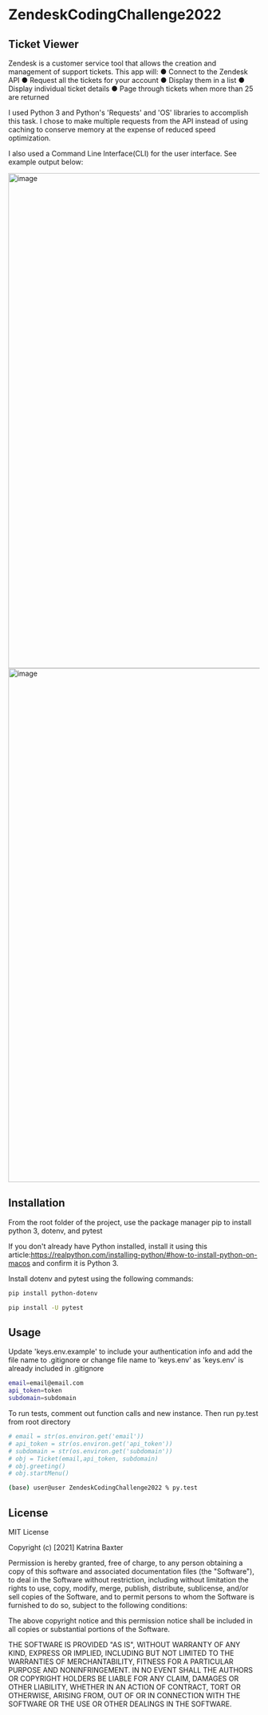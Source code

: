 # ZendeskCodingChallenge2022

## Ticket Viewer

Zendesk is a customer service tool that allows the creation and management of support tickets. This app will:
● Connect to the Zendesk API
● Request all the tickets for your account
● Display them in a list
● Display individual ticket details
● Page through tickets when more than 25 are returned

I used Python 3 and Python's 'Requests' and 'OS' libraries to accomplish this task. I chose to make multiple requests from the API instead of using caching to conserve memory at the expense of reduced speed optimization.

I also used a Command Line Interface(CLI) for the user interface. See example output below:


<img width="993" alt="image" src="https://user-images.githubusercontent.com/54691273/143801616-e49bc869-6e50-4787-92cb-23788a55e362.png">
<img width="1031" alt="image" src="https://user-images.githubusercontent.com/54691273/143801666-fd89ec51-7fb7-4871-b562-c4743bb46583.png">

## Installation

From the root folder of the project, use the package manager pip to install python 3, dotenv, and pytest

If you don't already have Python installed, install it using this article:https://realpython.com/installing-python/#how-to-install-python-on-macos and confirm it is Python 3.

Install dotenv and pytest using the following commands:

```bash
pip install python-dotenv
```

```bash
pip install -U pytest
```

## Usage

Update 'keys.env.example' to include your authentication info and add the file name to .gitignore or change file name to 'keys.env' as 'keys.env' is already included in .gitignore

```bash
email=email@email.com
api_token=token
subdomain=subdomain
```
To run tests, comment out function calls and new instance. Then run py.test from root directory 

```bash
# email = str(os.environ.get('email'))
# api_token = str(os.environ.get('api_token'))
# subdomain = str(os.environ.get('subdomain'))
# obj = Ticket(email,api_token, subdomain)
# obj.greeting()
# obj.startMenu()
```

```bash
(base) user@user ZendeskCodingChallenge2022 % py.test
```
    
## License

MIT License

Copyright (c) [2021] Katrina Baxter

Permission is hereby granted, free of charge, to any person obtaining a copy
of this software and associated documentation files (the "Software"), to deal
in the Software without restriction, including without limitation the rights
to use, copy, modify, merge, publish, distribute, sublicense, and/or sell
copies of the Software, and to permit persons to whom the Software is
furnished to do so, subject to the following conditions:

The above copyright notice and this permission notice shall be included in all
copies or substantial portions of the Software.

THE SOFTWARE IS PROVIDED "AS IS", WITHOUT WARRANTY OF ANY KIND, EXPRESS OR
IMPLIED, INCLUDING BUT NOT LIMITED TO THE WARRANTIES OF MERCHANTABILITY,
FITNESS FOR A PARTICULAR PURPOSE AND NONINFRINGEMENT. IN NO EVENT SHALL THE
AUTHORS OR COPYRIGHT HOLDERS BE LIABLE FOR ANY CLAIM, DAMAGES OR OTHER
LIABILITY, WHETHER IN AN ACTION OF CONTRACT, TORT OR OTHERWISE, ARISING FROM,
OUT OF OR IN CONNECTION WITH THE SOFTWARE OR THE USE OR OTHER DEALINGS IN THE
SOFTWARE.
